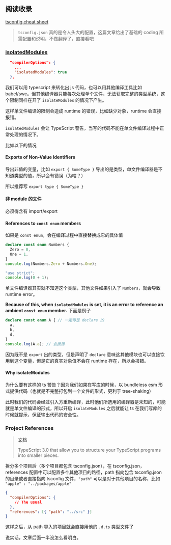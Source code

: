 ## 阅读收录

[tsconfig cheat sheet](https://www.totaltypescript.com/tsconfig-cheat-sheet)

> `tsconfig.json` 真的是令人头大的配置，这篇文章给出了基础的 coding 所需配置和说明，不做翻译了，直接看吧

### [isolatedModules](https://www.typescriptlang.org/tsconfig#isolatedModules)

```json
  "compilerOptions": {
    ...
    "isolatedModules": true
  },
```

我们可以用 typescript 来转化出 js 代码，也可以用其他编译工具比如 babel/swc。但其他编译器只能每次处理单个文件，无法获取完整的类型系统，这个限制同样在开了 `isolateModules` 的情况下产生。

这样单文件编译的限制会造成 runtime 的错误，比如缺少对象，runtime 会直接报错。

`isolatedModules` 会让 TypeScript 警告，当写的代码不能在单文件编译过程中正常处理的情况下。

比如以下的情况

#### Exports of Non-Value Identifiers

导出非值的变量，比如 `export { SomeType }` 导出的是类型，单文件编译器是不知道类型的值，所以会有错误（为啥？）

所以推荐写 `export type { SomeType }`

#### 非 module 的文件

必须得含有 import/export

#### References to `const enum` members

如果是 `const enum`，会在编译过程中直接替换成它的具体值

```typescript
declare const enum Numbers {
  Zero = 0,
  One = 1,
}
console.log(Numbers.Zero + Numbers.One);
```

```js
"use strict";
console.log(0 + 1);
```

单文件编译器其实就不知道这个类型，其他文件如果引入了 `Numbers`，就会导致 runtime error。

**Because of this, when `isolatedModules` is set, it is an error to reference an ambient `const enum` member.** 下面是例子

```typescript
declare const enum A { // 一定得是 declare 的
  a,
  b,
  d,
}
console.log(A.a); // 会报错
```

因为既不是 `export` 出的类型，但是声明了 `declare` 意味这其他模块也可以直接饮用到这个变量，但是它的真实对象值不会在 runtime 存在，所以会报错。

#### Why isolateModules

为什么要有这样的 ts 警告？因为我们如果在写库的时候，以 bundleless esm 形式提供代码（也就是不完整打包到一个文件的形式，更利于 tree-shaking）

此时我们的代码会经过引入方重新编译，此时他们所选用的编译器是未知的，可能就是单文件编译的形式，所以开启 `isolateModules` 之后就能让 ts 在我们写库的时候就提示，保证输出代码的安全性。

### Project References

> [文档](https://www.typescriptlang.org/docs/handbook/project-references.html)
>
> TypeScript 3.0 that allow you to structure your TypeScript programs into smaller pieces.

拆分多个项目后（多个项目都包含 tsconfig.json），在 tsconfig.json，references 配置中可以配置多个其他项目的路径，path 指向包含 tsconfig.json 的目录或者直接指向 tsconfig 文件，`"path"` 可以是对于其他项目的名称，比如 `"apple" : "../packages/apple"`

```json
{
  "compilerOptions": {
    // The usual
  },
  "references": [{ "path": "../src" }]
}
```

这样之后，从 path 导入的项目就会直接用他的 `.d.ts` 类型文件了

说实话，文章后面一半没怎么看明白。

